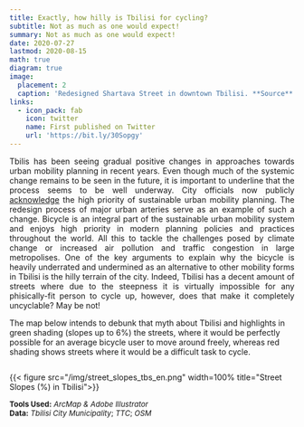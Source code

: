 ```yaml
---
title: Exactly, how hilly is Tbilisi for cycling? 
subtitle: Not as much as one would expect!
summary: Not as much as one would expect!
date: 2020-07-27
lastmod: 2020-08-15
math: true
diagram: true
image:
  placement: 2
  caption: 'Redesigned Shartava Street in downtown Tbilisi. **Source**: Tbilisi City Municipality'
links:
  - icon_pack: fab
    icon: twitter
    name: First published on Twitter
    url: 'https://bit.ly/30Sopgy'
---
```

<p align="justify">
Tbilis has been seeing gradual positive changes in approaches towards urban mobility planning in recent years. Even though much of the systemic change remains to be seen in the future, it is important to underline that the process seems to be well underway. City officials now publicly <a href="hhttp://tbilisi.gov.ge/news/10349?fbclid=IwAR31FMepurTS7XZfEus5nLZ9b83BKYP64fi_kB5RU_UbqIggRXc-QbYkQHA&lang=en">acknowledge</a> the high priority of sustainable urban mobility planning. The redesign process of major urban arteries serve as an example of such a change.
Bicycle is an integral part of the sustainable urban mobility system and enjoys high priority in modern planning policies and practices throughout the world. All this to tackle the challenges posed by climate change or increased air pollution and traffic congestion in large metropolises.
One of the key arguments to explain why the bicycle is heavily underrated and undermined as an alternative to other mobility forms in Tbilisi is the hilly terrain of the city. Indeed, Tbilisi has a decent amount of streets where due to the steepness it is virtually impossible for any phisically-fit person to cycle up, however, does that make it completely uncyclable? May be not!</p>
<p>
The map below intends to debunk that myth about Tbilisi and highlights in green shading (slopes up to 6%) the streets, where it would be perfectly possible for an average bicycle user to move around freely, whereas red shading shows streets where it would be a difficult task to cycle.
</p>

<!DOCTYPE html>
<html>
<head>
<meta name="viewport" content="width=device-width, initial-scale=1">

</head>
<body>

<div class="row">
  <div class="column" style="">
    <p>{{< figure src="/img/street_slopes_tbs_en.png" width=100% title="Street Slopes (%) in Tbilisi">}}</p>
  </div>
</div>

</body>
</html>

<font size="2">
    <b>Tools Used:</b> <i>ArcMap & Adobe Illustrator</i>  <br> <b>Data:</b> <i>Tbilisi City Municipality</i>; <i>TTC</i>; <i>OSM</i>
</font>